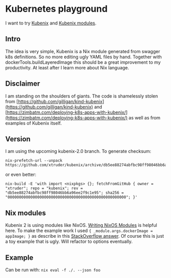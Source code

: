 # Kubernetes playground

I want to try [Kubenix](https://github.com/xtruder/kubenix) and [Kubenix modules](https://github.com/xtruder/kubenix-modules/).


## Intro 

The idea is very simple, Kubenix is a Nix module generated from swagger k8s definitions. So no more editing ugly YAML files by hand.
Together with dockerTools.buildLayeredImage this should be a great improvement to my productivity. At least after I learn more about Nix language.

## Disclaimer

I am standing on the shoulders of giants. The code is shamelessly stolen from [https://github.com/gilligan/kind-kubenix](https://github.com/gilligan/kind-kubenix) and
[https://zimbatm.com/deploying-k8s-apps-with-kubenix/](https://zimbatm.com/deploying-k8s-apps-with-kubenix/) as well as from examples of Kubenix itself.

## Version

I am using the upcoming kubenix-2.0 branch. To generate checksum:
```
nix-prefetch-url --unpack https://github.com/xtruder/kubenix/archive/db5ee88274abfbc98ff98046bb6a96ee2f9c1e95.tar.gz
```

or even better:
```
nix-build -E 'with import <nixpkgs> {}; fetchFromGitHub { owner = "xtruder"; repo = "kubenix"; rev = "db5ee88274abfbc98ff98046bb6a96ee2f9c1e95"; sha256 = "0000000000000000000000000000000000000000000000000000"; }'
```

## Nix modules

Kubenix 2 is using modules like NixOS. [Writing NixOS Modules](https://nixos.org/nixos/manual/index.html#sec-writing-modules) is helpful here.
To make the example work I used ```{ _module.args.dockerImage = appImage; }``` as describe in this [StackOverflow answer](https://stackoverflow.com/questions/47650857/nixos-module-imports-with-arguments).
Of course this is just a toy example that is ugly. Will refactor to options eventually.

## Example

Can be run with:
```nix eval -f ./. --json foo```

